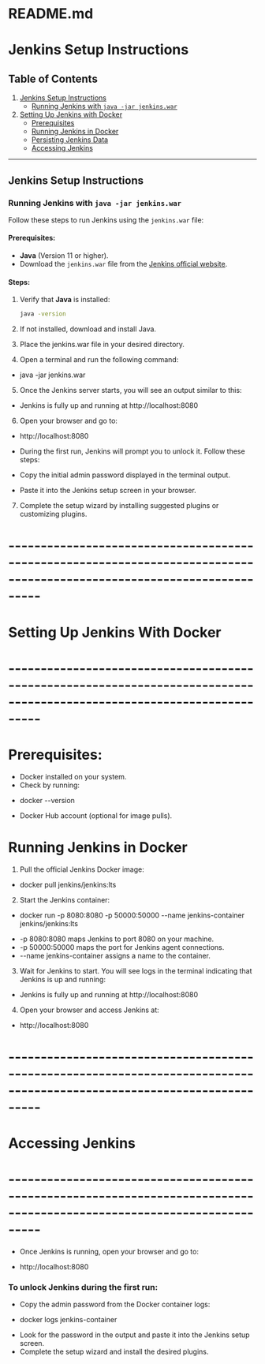 # README.md

# Jenkins Setup Instructions

## Table of Contents

1. [Jenkins Setup Instructions](#jenkins-setup-instructions)
    * [Running Jenkins with `java -jar jenkins.war`](#running-jenkins-with-java--jar-jenkinswar)
2. [Setting Up Jenkins with Docker](#setting-up-jenkins-with-docker)
    * [Prerequisites](#prerequisites)
    * [Running Jenkins in Docker](#running-jenkins-in-docker)
    * [Persisting Jenkins Data](#persisting-jenkins-data)
    * [Accessing Jenkins](#accessing-jenkins)

---

## Jenkins Setup Instructions

### Running Jenkins with `java -jar jenkins.war`

Follow these steps to run Jenkins using the `jenkins.war` file:

#### Prerequisites:
* **Java** (Version 11 or higher).
* Download the `jenkins.war` file from the [Jenkins official website](https://www.jenkins.io/download/).

#### Steps:

1. Verify that **Java** is installed:
   ```bash
   java -version

2. If not installed, download and install Java.

3. Place the jenkins.war file in your desired directory.

4. Open a terminal and run the following command:

- java -jar jenkins.war

5. Once the Jenkins server starts, you will see an output similar to this:

- Jenkins is fully up and running at http://localhost:8080

6. Open your browser and go to:

- http://localhost:8080
* During the first run, Jenkins will prompt you to unlock it. Follow these steps:

* Copy the initial admin password displayed in the terminal output.
* Paste it into the Jenkins setup screen in your browser.
7. Complete the setup wizard by installing suggested plugins or customizing plugins.


# -----------------------------------------------------------------------------------------------------------------------
#                                         Setting Up Jenkins With Docker
# -----------------------------------------------------------------------------------------------------------------------


# Prerequisites:
* Docker installed on your system.
* Check by running:

- docker --version
* Docker Hub account (optional for image pulls).

# Running Jenkins in Docker
1. Pull the official Jenkins Docker image:


- docker pull jenkins/jenkins:lts
2. Start the Jenkins container:


- docker run -p 8080:8080 -p 50000:50000 --name jenkins-container jenkins/jenkins:lts
* -p 8080:8080 maps Jenkins to port 8080 on your machine.
* -p 50000:50000 maps the port for Jenkins agent connections.
* --name jenkins-container assigns a name to the container.
3. Wait for Jenkins to start. You will see logs in the terminal indicating that Jenkins is up and running:


* Jenkins is fully up and running at http://localhost:8080

4. Open your browser and access Jenkins at:

- http://localhost:8080

# -----------------------------------------------------------------------------------------------------------------------
#                                                     Accessing Jenkins
# -----------------------------------------------------------------------------------------------------------------------

* Once Jenkins is running, open your browser and go to:

- http://localhost:8080
### To unlock Jenkins during the first run:

* Copy the admin password from the Docker container logs:

- docker logs jenkins-container
* Look for the password in the output and paste it into the Jenkins setup screen.
* Complete the setup wizard and install the desired plugins.

